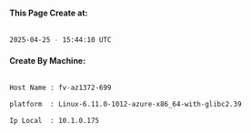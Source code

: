 
   
#### This Page Create at:

```bash

2025-04-25 - 15:44:10 UTC

```

#### Create By Machine:

```bash

Host Name : fv-az1372-699

platform  : Linux-6.11.0-1012-azure-x86_64-with-glibc2.39

Ip Local  : 10.1.0.175

```

